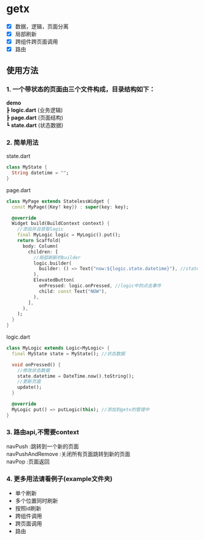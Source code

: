 # getx

*[x] 数据，逻辑，页面分离
*[x] 局部刷新
*[x] 跨组件跨页面调用
*[x] 路由

## 使用方法

### 1. 一个带状态的页面由三个文件构成，目录结构如下：

**demo**  
┣  **logic.dart** (业务逻辑)  
┣  **page.dart** (页面结构)  
┗  **state.dart** (状态数据)

### 2. 简单用法

state.dart

```dart
class MyState {
  String datetime = "";
}
```

page.dart

```dart
class MyPage extends StatelessWidget {
  const MyPage({Key? key}) : super(key: key);

  @override
  Widget build(BuildContext context) {
    //添加并且获取logic
    final MyLogic logic = MyLogic().put();
    return Scaffold(
      body: Column(
        children: [
          //局部刷新的builder
          logic.builder(
            builder: () => Text("now:${logic.state.datetime}"), //state中的状态数据
          ),
          ElevatedButton(
            onPressed: logic.onPressed, //logic中的点击事件
            child: const Text("NOW"),
          ),
        ],
      ),
    );
  }
}
```

logic.dart

```dart
class MyLogic extends Logic<MyLogic> {
  final MyState state = MyState(); //状态数据

  void onPressed() {
    //修改状态数据
    state.datetime = DateTime.now().toString();
    //更新页面
    update();
  }

  @override
  MyLogic put() => putLogic(this); //添加到getx的管理中
}
```

### 3. 路由api,不需要context

navPush :跳转到一个新的页面  
navPushAndRemove :关闭所有页面跳转到新的页面  
navPop :页面返回

### 4. 更多用法请看例子(example文件夹)

* 单个刷新
* 多个位置同时刷新
* 按照id刷新
* 跨组件调用
* 跨页面调用
* 路由